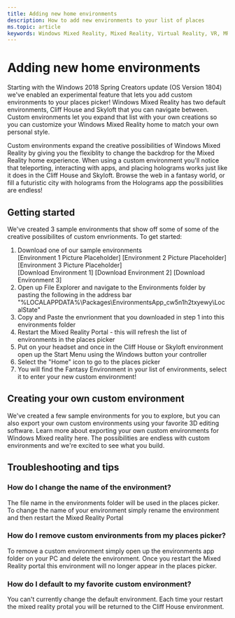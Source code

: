 ```yaml
---
title: Adding new home environments
description: How to add new environments to your list of places
ms.topic: article
keywords: Windows Mixed Reality, Mixed Reality, Virtual Reality, VR, MR, Home, Custom Environments, places
---
```



# Adding new home environments
Starting with the Windows 2018 Spring Creators update (OS Version 1804) we've enabled an experimental feature that lets you add custom environments to your places picker! Windows Mixed Reality has two default environments, Cliff House and Skyloft that you can navigate between. Custom environments let you expand that list with your own creations so you can customize your Windows Mixed Reality home to match your own personal style.

Custom environments expand the creative possibilities of Windows Mixed Reality by giving you the flexiblity to change the backdrop for the Mixed Reality home experience. When using a custom environment you'll notice that teleporting, interacting with apps, and placing holograms works just like it does in the Cliff House and Skyloft. Browse the web in a fantasy world, or fill a futuristic city with holograms from the Holograms app the possibilities are endless!

## Getting started
We've created 3 sample environments that show off some of some of the creative possibilites of custom envrionments. To get started:
1. Download one of our sample environments
<br>[Environment 1 Picture Placeholder] [Environment 2 Picture Placeholder] [Environment 3 Picture Placeholder]
<br>[Download Environment 1] [Download Environment 2] [Download Environment 3]
2. Open up File Explorer and navigate to the Environments folder by pasting the following in the address bar "%LOCALAPPDATA%\Packages\EnvironmentsApp_cw5n1h2txyewy\LocalState"
3. Copy and Paste the envrionment that you downloaded in step 1 into this environments folder
4. Restart the Mixed Reality Portal - this will refresh the list of environments in the places picker
5. Put on your headset and once in the Cliff House or Skyloft environment open up the Start Menu using the Windows button your controller
6. Select the "Home" icon to go to the places picker
7. You will find the Fantasy Environment in your list of environments, select it to enter your new custom environment!

## Creating your own custom environment
We've created a few sample environments for you to explore, but you can also export your own custom environments using your favorite 3D editing software. Learn more about exporting your own custom environments for Windows Mixed reality here. The possibilities are endless with custom environments and we're excited to see what you build. 

## Troubleshooting and tips
### How do I change the name of the environment?
The file name in the environments folder will be used in the places picker. To change the name of your environment simply rename the environment and then restart the Mixed Reality Portal
### How do I remove custom environments from my places picker?
To remove a custom environment simply open up the environments app folder on your PC and delete the environment. Once you restart the Mixed Reality portal this environment will no longer appear in the places picker. 
### How do I default to my favorite custom environment?
You can't currently change the default environment. Each time your restart the mixed reality protal you will be returned to the Cliff House environment. 
